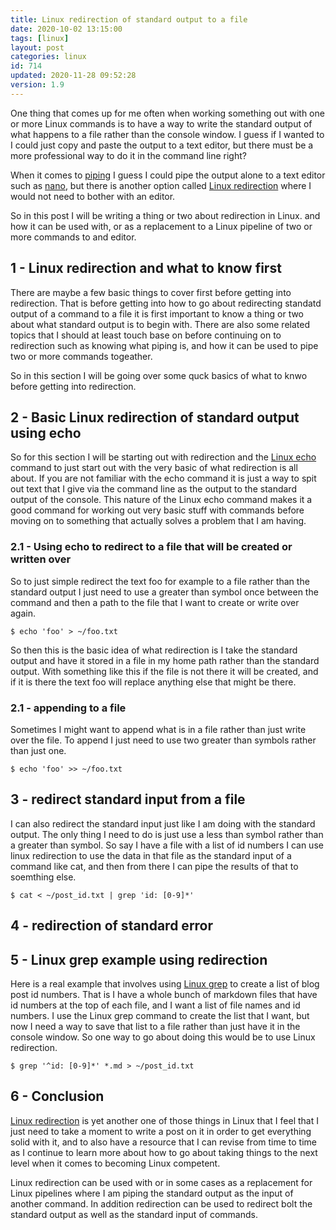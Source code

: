 ```yaml
---
title: Linux redirection of standard output to a file
date: 2020-10-02 13:15:00
tags: [linux]
layout: post
categories: linux
id: 714
updated: 2020-11-28 09:52:28
version: 1.9
---
```


One thing that comes up for me often when working something out with one or more Linux commands is to have a way to write the standard output of what happens to a file rather than the console window. I guess if I wanted to I could just copy and paste the output to a text editor, but there must be a more professional way to do it in the command line right? 

When it comes to [piping](https://opensource.com/article/18/8/introduction-pipes-linux) I guess I could pipe the output alone to a text editor such as [nano](/2020/11/24/linux-nano/), but there is another option called [Linux redirection](https://en.wikipedia.org/wiki/Redirection_%28computing%29) where I would not need to bother with an editor. 

So in this post I will be writing a thing or two about redirection in Linux. and how it can be used with, or as a replacement to a Linux pipeline of two or more commands to and editor.

<!-- more -->

## 1 - Linux redirection and what to know first

There are maybe a few basic things to cover first before getting into redirection. That is before getting into how to go about redirecting standatd output of a command to a file it is first important to know a thing or two about what standard output is to begin with. There are also some related topics that I should at least touch base on before continuing on to redirection such as knowing what piping is, and how it can be used to pipe two or more commands togeather.

So in this section I will be going over some quck basics of what to knwo before getting into redirection.


## 2 - Basic Linux redirection of standard output using echo

So for this section I will be starting out with redirection and the [Linux echo](/2019/08/15/linux-echo/) command to just start out with the very basic of what redirection is all about. If you are not familiar with the echo command it is just a way to spit out text that I give via the command line as the output to the standard output of the console. This nature of the Linux echo command makes it a good command for working out very basic stuff with commands before moving on to something that actually solves a problem that I am having.

### 2.1 - Using echo to redirect to a file that will be created or written over

So to just simple redirect the text foo for example to a file rather than the standard output I just need to use a greater than symbol once between the command and then a path to the file that I want to create or write over again.

```
$ echo 'foo' > ~/foo.txt
```

So then this is the basic idea of what redirection is I take the standard output and have it stored in a file in my home path rather than the standard output. With something like this if the file is not there it will be created, and if it is there the text foo will replace anything else that might be there.

### 2.1 - appending to a file

Sometimes I might want to append what is in a file rather than just write over the file. To append I just need to use two greater than symbols rather than just one.

```
$ echo 'foo' >> ~/foo.txt
```

## 3 - redirect standard input from a file

I can also redirect the standard input just like I am doing with the standard output. The only thing I need to do is just use a less than symbol rather than a greater than symbol. So say I have a file with a list of id numbers I can use linux redirection to use the data in that file as the standard input of a command like cat, and then from there I can pipe the results of that to soemthing else.

```
$ cat < ~/post_id.txt | grep 'id: [0-9]*'
```

## 4 - redirection of standard error

## 5 - Linux grep example using redirection

Here is a real example that involves using [Linux grep](/2020/09/14/linux-grep/) to create a list of blog post id numbers. That is I have a whole bunch of markdown files that have id numbers at the top of each file, and I want a list of file names and id numbers. I use the Linux grep command to create the list that I want, but now I need a way to save that list to a file rather than just have it in the console window. So one way to go about doing this would be to use Linux redirection.

```
$ grep '^id: [0-9]*' *.md > ~/post_id.txt
```

## 6 - Conclusion

[Linux redirection](https://www.digitalocean.com/community/tutorials/an-introduction-to-linux-i-o-redirection) is yet another one of those things in Linux that I feel that I just need to take a moment to write a post on it in order to get everything solid with it, and to also have a resource that I can revise from time to time as I continue to learn more about how to go about taking things to the next level when it comes to becoming Linux competent. 

Linux redirection can be used with or in some cases as a replacement for Linux pipelines where I am piping the standard output as the input of another command. In addition redirection can be used to redirect bolt the standard output as well as the standard input of commands.
